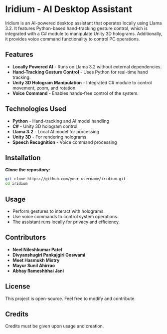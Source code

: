 # Iridium - AI Desktop Assistant

Iridium is an AI-powered desktop assistant that operates locally using Llama 3.2. It features Python-based hand-tracking gesture control, which is integrated with a C# module to manipulate Unity 3D holograms. Additionally, it provides voice command functionality to control PC operations.

## Features

- **Locally Powered AI** - Runs on Llama 3.2 without external dependencies.
- **Hand-Tracking Gesture Control** - Uses Python for real-time hand tracking.
- **Unity 3D Hologram Manipulation** - Integrated C# module to control movement, zoom, and rotation.
- **Voice Command** - Enables hands-free control of the system.

## Technologies Used

- **Python** - Hand-tracking and AI model handling
- **C#** - Unity 3D hologram control
- **Llama 3.2** - Local AI model for processing
- **Unity 3D** - For rendering holograms
- **Speech Recognition** - Voice command processing

## Installation

 **Clone the repository:**
   ```sh
   git clone https://github.com/your-username/iridium.git
   cd iridium
   ```

## Usage

- Perform gestures to interact with holograms.
- Use voice commands to control system operations.
- The assistant runs locally for privacy and efficiency.

## Contributors

- **Neel Nileshkumar Patel**
- **Divyanshugiri Pankajgiri Goswami**
- **Meet Hasmukh Mistry**
- **Mayur Sunil Ahirrao**
- **Abhay Rameshbhai Jani**

## License

This project is open-source. Feel free to modify and contribute.

## Credits

Credits must be given upon usage and creation.


